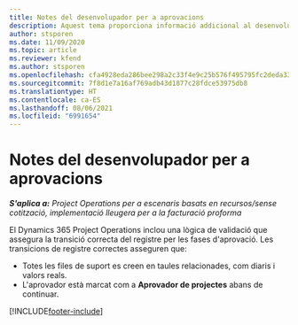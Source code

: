 ```yaml
---
title: Notes del desenvolupador per a aprovacions
description: Aquest tema proporciona informació addicional al desenvolupador sobre com treballar amb aprovacions.
author: stsporen
ms.date: 11/09/2020
ms.topic: article
ms.reviewer: kfend
ms.author: stsporen
ms.openlocfilehash: cfa4928eda286bee298a2c33f4e9c25b576f495795fc2deda33b393e372465b1
ms.sourcegitcommit: 7f8d1e7a16af769adb43d1877c28fdce53975db8
ms.translationtype: HT
ms.contentlocale: ca-ES
ms.lasthandoff: 08/06/2021
ms.locfileid: "6991654"
---
```

# <a name="developer-notes-for-approvals"></a>Notes del desenvolupador per a aprovacions

_**S'aplica a:** Project Operations per a escenaris basats en recursos/sense cotització, implementació lleugera per a la facturació proforma_

El Dynamics 365 Project Operations inclou una lògica de validació que assegura la transició correcta del registre per les fases d'aprovació. Les transicions de registre correctes asseguren que: 

  - Totes les files de suport es creen en taules relacionades, com diaris i valors reals.
  - L'aprovador està marcat com a **Aprovador de projectes** abans de continuar.


[!INCLUDE[footer-include](../includes/footer-banner.md)]